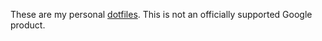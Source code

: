 These are my personal
[dotfiles](https://medium.com/@webprolific/getting-started-with-dotfiles-43c3602fd789).
This is not an officially supported Google product.
